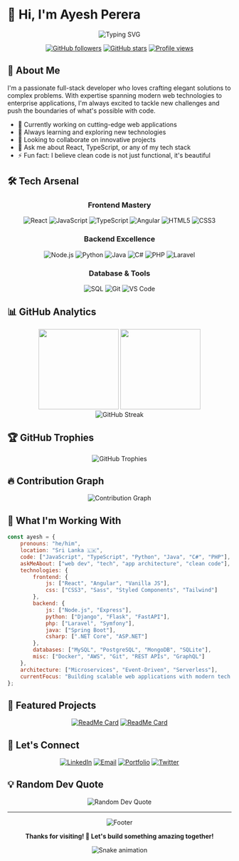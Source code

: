 # 👋 Hi, I'm Ayesh Perera

<div align="center">
  <img src="https://readme-typing-svg.herokuapp.com?font=Fira+Code&size=30&duration=3000&pause=1000&color=36BCF7&center=true&vCenter=true&width=600&lines=Full+Stack+Developer;Problem+Solver;Code+Enthusiast;Always+Learning" alt="Typing SVG" />
</div>

<div align="center">
  
  [![GitHub followers](https://img.shields.io/github/followers/Ayesh2929?style=social)](https://github.com/Ayesh2929)
  [![GitHub stars](https://img.shields.io/github/stars/Ayesh2929?style=social)](https://github.com/Ayesh2929)
  [![Profile views](https://komarev.com/ghpvc/?username=Ayesh2929&color=brightgreen&style=flat-square)](https://github.com/Ayesh2929)
  
</div>

## 🚀 About Me

I'm a passionate full-stack developer who loves crafting elegant solutions to complex problems. With expertise spanning modern web technologies to enterprise applications, I'm always excited to tackle new challenges and push the boundaries of what's possible with code.

- 🔭 Currently working on cutting-edge web applications
- 🌱 Always learning and exploring new technologies
- 👯 Looking to collaborate on innovative projects
- 💬 Ask me about React, TypeScript, or any of my tech stack
- ⚡ Fun fact: I believe clean code is not just functional, it's beautiful

## 🛠️ Tech Arsenal

<div align="center">

### Frontend Mastery
![React](https://img.shields.io/badge/React-20232A?style=for-the-badge&logo=react&logoColor=61DAFB)
![JavaScript](https://img.shields.io/badge/JavaScript-F7DF1E?style=for-the-badge&logo=javascript&logoColor=black)
![TypeScript](https://img.shields.io/badge/TypeScript-007ACC?style=for-the-badge&logo=typescript&logoColor=white)
![Angular](https://img.shields.io/badge/Angular-DD0031?style=for-the-badge&logo=angular&logoColor=white)
![HTML5](https://img.shields.io/badge/HTML5-E34F26?style=for-the-badge&logo=html5&logoColor=white)
![CSS3](https://img.shields.io/badge/CSS3-1572B6?style=for-the-badge&logo=css3&logoColor=white)

### Backend Excellence
![Node.js](https://img.shields.io/badge/Node.js-43853D?style=for-the-badge&logo=node.js&logoColor=white)
![Python](https://img.shields.io/badge/Python-3776AB?style=for-the-badge&logo=python&logoColor=white)
![Java](https://img.shields.io/badge/Java-ED8B00?style=for-the-badge&logo=openjdk&logoColor=white)
![C#](https://img.shields.io/badge/C%23-239120?style=for-the-badge&logo=c-sharp&logoColor=white)
![PHP](https://img.shields.io/badge/PHP-777BB4?style=for-the-badge&logo=php&logoColor=white)
![Laravel](https://img.shields.io/badge/Laravel-FF2D20?style=for-the-badge&logo=laravel&logoColor=white)

### Database & Tools
![SQL](https://img.shields.io/badge/SQL-4479A1?style=for-the-badge&logo=mysql&logoColor=white)
![Git](https://img.shields.io/badge/Git-F05032?style=for-the-badge&logo=git&logoColor=white)
![VS Code](https://img.shields.io/badge/VS_Code-007ACC?style=for-the-badge&logo=visual-studio-code&logoColor=white)

</div>

## 📊 GitHub Analytics

<div align="center">
  <img height="180em" src="https://github-readme-stats.vercel.app/api?username=Ayesh2929&show_icons=true&theme=tokyonight&hide_border=true&count_private=true"/>
  <img height="180em" src="https://github-readme-stats.vercel.app/api/top-langs/?username=Ayesh2929&layout=compact&theme=tokyonight&hide_border=true"/>
</div>

<div align="center">
  <img src="https://github-readme-streak-stats.herokuapp.com/?user=Ayesh2929&theme=tokyonight&hide_border=true" alt="GitHub Streak"/>
</div>

## 🏆 GitHub Trophies
<div align="center">
  <img src="https://github-profile-trophy.vercel.app/?username=Ayesh2929&theme=tokyonight&no-frame=true&no-bg=false&margin-w=4&row=1" alt="GitHub Trophies"/>
</div>

## 🔥 Contribution Graph
<div align="center">
  <img src="https://github-readme-activity-graph.vercel.app/graph?username=Ayesh2929&theme=tokyo-night&hide_border=true" alt="Contribution Graph"/>
</div>

## 💼 What I'm Working With

```javascript
const ayesh = {
    pronouns: "he/him",
    location: "Sri Lanka 🇱🇰",
    code: ["JavaScript", "TypeScript", "Python", "Java", "C#", "PHP"],
    askMeAbout: ["web dev", "tech", "app architecture", "clean code"],
    technologies: {
        frontend: {
            js: ["React", "Angular", "Vanilla JS"],
            css: ["CSS3", "Sass", "Styled Components", "Tailwind"]
        },
        backend: {
            js: ["Node.js", "Express"],
            python: ["Django", "Flask", "FastAPI"],
            php: ["Laravel", "Symfony"],
            java: ["Spring Boot"],
            csharp: [".NET Core", "ASP.NET"]
        },
        databases: ["MySQL", "PostgreSQL", "MongoDB", "SQLite"],
        misc: ["Docker", "AWS", "Git", "REST APIs", "GraphQL"]
    },
    architecture: ["Microservices", "Event-Driven", "Serverless"],
    currentFocus: "Building scalable web applications with modern tech stacks"
};
```

## 🌟 Featured Projects

<div align="center">
  
  [![ReadMe Card](https://github-readme-stats.vercel.app/api/pin/?username=Ayesh2929&repo=project-name-here&theme=tokyonight&hide_border=true)](https://github.com/Ayesh2929/ToDo)
  [![ReadMe Card](https://github-readme-stats.vercel.app/api/pin/?username=Ayesh2929&repo=another-project&theme=tokyonight&hide_border=true)](https://github.com/Ayesh2929/another-project)
  
</div>

## 🤝 Let's Connect

<div align="center">
  
  [![LinkedIn](https://img.shields.io/badge/LinkedIn-0077B5?style=for-the-badge&logo=linkedin&logoColor=white)](https://linkedin.com/in/your-linkedin)
  [![Email](https://img.shields.io/badge/Email-D14836?style=for-the-badge&logo=gmail&logoColor=white)](mailto:your-email@example.com)
  [![Portfolio](https://img.shields.io/badge/Portfolio-FF5722?style=for-the-badge&logo=google-chrome&logoColor=white)](https://your-portfolio.com)
  [![Twitter](https://img.shields.io/badge/Twitter-1DA1F2?style=for-the-badge&logo=twitter&logoColor=white)](https://twitter.com/your-handle)
  
</div>

## 💡 Random Dev Quote

<div align="center">
  <img src="https://quotes-github-readme.vercel.app/api?type=horizontal&theme=tokyonight" alt="Random Dev Quote"/>
</div>

---

<div align="center">
  <img src="https://capsule-render.vercel.app/api?type=waving&color=gradient&height=100&section=footer" alt="Footer"/>
  
  **Thanks for visiting! 🚀 Let's build something amazing together!**
  
  ![Snake animation](https://github.com/Ayesh2929/Ayesh2929/blob/output/github-contribution-grid-snake.svg)
  
</div>
